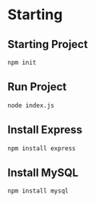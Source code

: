 # Starting
## Starting Project
~~~
npm init
~~~
## Run Project
~~~
node index.js
~~~
## Install Express
~~~
npm install express
~~~
## Install MySQL
~~~
npm install mysql
~~~